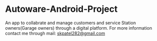 # Autoware-Android-Project
An app to collabrate and manage customers and service Station owners(Garage owners) through a digital platform.
For more information contact me through mail: skpatel282@gmail.com
